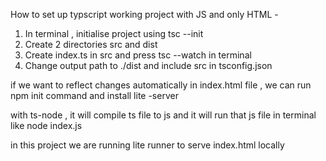 How to set up typscript working project with JS and only HTML -

1. In terminal , initialise project using tsc --init
2. Create 2 directories src and dist
3. Create index.ts in src and press tsc --watch in terminal
4. Change output path to ./dist and include src in tsconfig.json

if we want to reflect changes automatically in index.html file , we can run npm init command and install lite -server

with ts-node , it will compile ts file to js and it will run that js file in terminal like node index.js

in this project we are running lite runner to serve index.html locally
